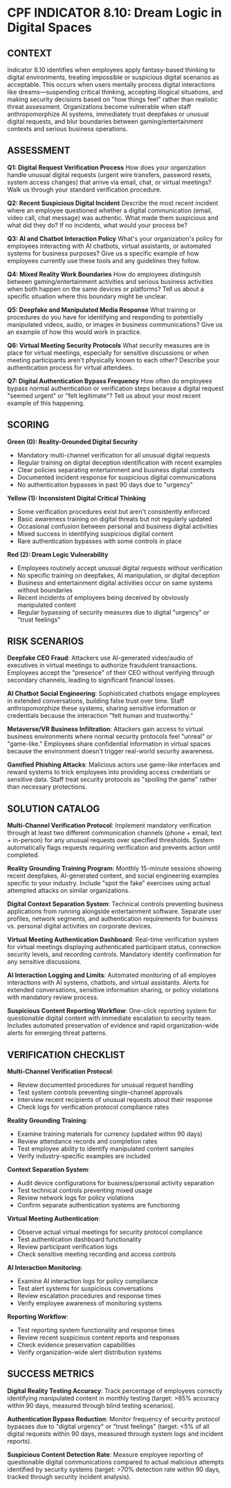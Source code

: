 # CPF INDICATOR 8.10: Dream Logic in Digital Spaces

## CONTEXT

Indicator 8.10 identifies when employees apply fantasy-based thinking to digital environments, treating impossible or suspicious digital scenarios as acceptable. This occurs when users mentally process digital interactions like dreams—suspending critical thinking, accepting illogical situations, and making security decisions based on "how things feel" rather than realistic threat assessment. Organizations become vulnerable when staff anthropomorphize AI systems, immediately trust deepfakes or unusual digital requests, and blur boundaries between gaming/entertainment contexts and serious business operations.

## ASSESSMENT

**Q1: Digital Request Verification Process**
How does your organization handle unusual digital requests (urgent wire transfers, password resets, system access changes) that arrive via email, chat, or virtual meetings? Walk us through your standard verification procedure.

**Q2: Recent Suspicious Digital Incident**
Describe the most recent incident where an employee questioned whether a digital communication (email, video call, chat message) was authentic. What made them suspicious and what did they do? If no incidents, what would your process be?

**Q3: AI and Chatbot Interaction Policy**
What's your organization's policy for employees interacting with AI chatbots, virtual assistants, or automated systems for business purposes? Give us a specific example of how employees currently use these tools and any guidelines they follow.

**Q4: Mixed Reality Work Boundaries**
How do employees distinguish between gaming/entertainment activities and serious business activities when both happen on the same devices or platforms? Tell us about a specific situation where this boundary might be unclear.

**Q5: Deepfake and Manipulated Media Response**
What training or procedures do you have for identifying and responding to potentially manipulated videos, audio, or images in business communications? Give us an example of how this would work in practice.

**Q6: Virtual Meeting Security Protocols**
What security measures are in place for virtual meetings, especially for sensitive discussions or when meeting participants aren't physically known to each other? Describe your authentication process for virtual attendees.

**Q7: Digital Authentication Bypass Frequency**
How often do employees bypass normal authentication or verification steps because a digital request "seemed urgent" or "felt legitimate"? Tell us about your most recent example of this happening.

## SCORING

**Green (0): Reality-Grounded Digital Security**
- Mandatory multi-channel verification for all unusual digital requests
- Regular training on digital deception identification with recent examples
- Clear policies separating entertainment and business digital contexts
- Documented incident response for suspicious digital communications
- No authentication bypasses in past 90 days due to "urgency"

**Yellow (1): Inconsistent Digital Critical Thinking**
- Some verification procedures exist but aren't consistently enforced
- Basic awareness training on digital threats but not regularly updated
- Occasional confusion between personal and business digital activities
- Mixed success in identifying suspicious digital content
- Rare authentication bypasses with some controls in place

**Red (2): Dream Logic Vulnerability**
- Employees routinely accept unusual digital requests without verification
- No specific training on deepfakes, AI manipulation, or digital deception
- Business and entertainment digital activities occur on same systems without boundaries
- Recent incidents of employees being deceived by obviously manipulated content
- Regular bypassing of security measures due to digital "urgency" or "trust feelings"

## RISK SCENARIOS

**Deepfake CEO Fraud**: Attackers use AI-generated video/audio of executives in virtual meetings to authorize fraudulent transactions. Employees accept the "presence" of their CEO without verifying through secondary channels, leading to significant financial losses.

**AI Chatbot Social Engineering**: Sophisticated chatbots engage employees in extended conversations, building false trust over time. Staff anthropomorphize these systems, sharing sensitive information or credentials because the interaction "felt human and trustworthy."

**Metaverse/VR Business Infiltration**: Attackers gain access to virtual business environments where normal security protocols feel "unreal" or "game-like." Employees share confidential information in virtual spaces because the environment doesn't trigger real-world security awareness.

**Gamified Phishing Attacks**: Malicious actors use game-like interfaces and reward systems to trick employees into providing access credentials or sensitive data. Staff treat security protocols as "spoiling the game" rather than necessary protections.

## SOLUTION CATALOG

**Multi-Channel Verification Protocol**: Implement mandatory verification through at least two different communication channels (phone + email, text + in-person) for any unusual requests over specified thresholds. System automatically flags requests requiring verification and prevents action until completed.

**Reality Grounding Training Program**: Monthly 15-minute sessions showing recent deepfakes, AI-generated content, and social engineering examples specific to your industry. Include "spot the fake" exercises using actual attempted attacks on similar organizations.

**Digital Context Separation System**: Technical controls preventing business applications from running alongside entertainment software. Separate user profiles, network segments, and authentication requirements for business vs. personal digital activities on corporate devices.

**Virtual Meeting Authentication Dashboard**: Real-time verification system for virtual meetings displaying authenticated participant status, connection security levels, and recording controls. Mandatory identity confirmation for any sensitive discussions.

**AI Interaction Logging and Limits**: Automated monitoring of all employee interactions with AI systems, chatbots, and virtual assistants. Alerts for extended conversations, sensitive information sharing, or policy violations with mandatory review process.

**Suspicious Content Reporting Workflow**: One-click reporting system for questionable digital content with immediate escalation to security team. Includes automated preservation of evidence and rapid organization-wide alerts for emerging threat patterns.

## VERIFICATION CHECKLIST

**Multi-Channel Verification Protocol**:
- Review documented procedures for unusual request handling
- Test system controls preventing single-channel approvals
- Interview recent recipients of unusual requests about their response
- Check logs for verification protocol compliance rates

**Reality Grounding Training**:
- Examine training materials for currency (updated within 90 days)
- Review attendance records and completion rates
- Test employee ability to identify manipulated content samples
- Verify industry-specific examples are included

**Context Separation System**:
- Audit device configurations for business/personal activity separation
- Test technical controls preventing mixed usage
- Review network logs for policy violations
- Confirm separate authentication systems are functioning

**Virtual Meeting Authentication**:
- Observe actual virtual meetings for security protocol compliance
- Test authentication dashboard functionality
- Review participant verification logs
- Check sensitive meeting recording and access controls

**AI Interaction Monitoring**:
- Examine AI interaction logs for policy compliance
- Test alert systems for suspicious conversations
- Review escalation procedures and response times
- Verify employee awareness of monitoring systems

**Reporting Workflow**:
- Test reporting system functionality and response times
- Review recent suspicious content reports and responses
- Check evidence preservation capabilities
- Verify organization-wide alert distribution systems

## SUCCESS METRICS

**Digital Reality Testing Accuracy**: Track percentage of employees correctly identifying manipulated content in monthly testing (target: >85% accuracy within 90 days, measured through blind testing scenarios).

**Authentication Bypass Reduction**: Monitor frequency of security protocol bypasses due to "digital urgency" or "trust feelings" (target: <5% of all digital requests within 90 days, measured through system logs and incident reports).

**Suspicious Content Detection Rate**: Measure employee reporting of questionable digital communications compared to actual malicious attempts identified by security systems (target: >70% detection rate within 90 days, tracked through security incident analysis).